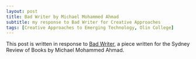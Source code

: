 ```yaml
---
layout: post
title: Bad Writer by Michael Mohammed Ahmad
subtitle: my response to Bad Writer for Creative Approaches
tags: [Creative Approaches to Emerging Technology, Olin College]
---
```


This post is written in response to [Bad Writer](https://sydneyreviewofbooks.com/bad-writer/), a piece written for the Sydney Review of Books by Michael Mohammed Ahmad.
